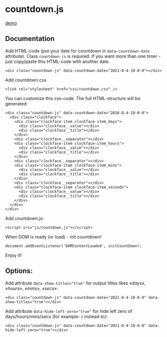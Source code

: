 # countdown.js

<a href="https://pashakiz.github.io/countdown.js/" title="demo">demo</a>

## Documentation

Add HTML-code (put your date for countdown in `data-countdown-date` attribute). Class `countdown-js` is required. If you want more than one timer - just copy/paste this HTML-code with another date.

```
<div class="countdown-js" data-countdown-date="2021-8-4-10-0-0"></div>
```

Add countdown.css

```
<link rel="stylesheet" href="css/countdown.css" />
```

You can customize this css-code. The full HTML-structure will be generated:
```
<div class="countdown-js" data-countdown-date="2016-8-4-10-0-0">
  <div class="clockface">
    <div class="clockface-item clockface-item_days">
      <div class="clockface__value"></div>
      <div class="clockface__title"></div>
    </div>
    <div class="clockface__separator"></div>
    <div class="clockface-item clockface-item_hours">
      <div class="clockface__value"></div>
      <div class="clockface__title"></div>
    </div>
    <div class="clockface__separator"></div>
    <div class="clockface-item clockface-item_mins">
      <div class="clockface__value"></div>
      <div class="clockface__title"></div>
    </div>
    <div class="clockface__separator"></div>
    <div class="clockface-item clockface-item_seconds">
      <div class="clockface__value"></div>
      <div class="clockface__title"></div>
    </div>
  </div>
</div>
```

Add countdown.js:

```
<script src="js/countdown.js"></script>
```

When DOM is ready (or load) - init countdown!
```
document.addEventListener('DOMContentLoaded', initCountDown);
```

Enjoy it!


## Options:
Add attribute `data-show-titles="true"` for output titles likes *«days»*, *«hours»*, *«mins»*, *«secs»*:
```
<div class="countdown-js" data-countdown-date="2021-8-4-10-0-0" data-show-titles="true"></div>
```

Add attribute `data-hide-left-zero="true"` for hide left zero of days/hours/mins/secs (for example: `1` instead `01`):
```
<div class="countdown-js" data-countdown-date="2021-8-4-10-0-0" data-hide-left-zero="true"></div>
```

